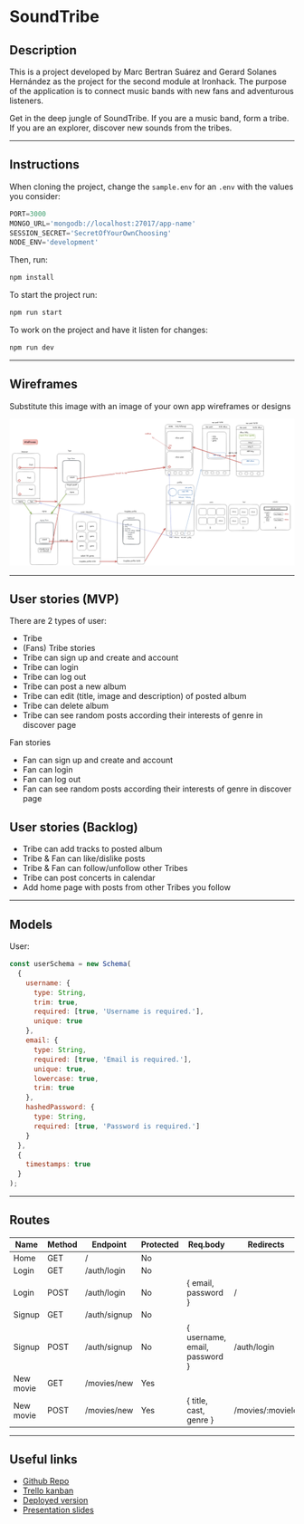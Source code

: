 # SoundTribe

## Description

This is a project developed by Marc Bertran Suárez and Gerard Solanes Hernández as the project for the second module at Ironhack. The purpose of the application is to connect music bands with new fans and adventurous listeners. 

Get in the deep jungle of SoundTribe. If you are a music band, form a tribe. If you are an explorer, discover new sounds from the tribes.

---

## Instructions

When cloning the project, change the <code>sample.env</code> for an <code>.env</code> with the values you consider:
```js
PORT=3000
MONGO_URL='mongodb://localhost:27017/app-name'
SESSION_SECRET='SecretOfYourOwnChoosing'
NODE_ENV='development'
```
Then, run:
```bash
npm install
```
To start the project run:
```bash
npm run start
```

To work on the project and have it listen for changes:
```bash
npm run dev
```

---

## Wireframes
Substitute this image with an image of your own app wireframes or designs

![](docs/wireframes_v1.png)

---

## User stories (MVP)
There are 2 types of user:
- Tribe
- (Fans)
Tribe stories
- Tribe can sign up and create and account
- Tribe can login
- Tribe can log out
- Tribe can post a new album
- Tribe can edit (title, image and description) of posted album
- Tribe can delete album
- Tribe can see random posts according their interests of genre in discover page

Fan stories
- Fan can sign up and create and account
- Fan can login
- Fan can log out
- Fan can see random posts according their interests of genre in discover page

## User stories (Backlog)

- Tribe can add tracks to posted album
- Tribe & Fan can like/dislike posts
- Tribe & Fan can follow/unfollow other Tribes
- Tribe can post concerts in calendar
- Add home page with posts from other Tribes you follow

---

## Models

User:

```js
const userSchema = new Schema(
  {
    username: {
      type: String,
      trim: true,
      required: [true, 'Username is required.'],
      unique: true
    },
    email: {
      type: String,
      required: [true, 'Email is required.'],
      unique: true,
      lowercase: true,
      trim: true
    },
    hashedPassword: {
      type: String,
      required: [true, 'Password is required.']
    }
  },
  {
    timestamps: true
  }
);
```

---

## Routes

| Name  | Method | Endpoint    | Protected | Req.body            | Redirects |
|-------|--------|-------------|------|---------------------|-----------|
| Home  | GET   | /           | No   |                     |           |
| Login | GET    | /auth/login | No |                      |           |
| Login | POST | /auth/login   | No | { email, password }  | /         |
| Signup | GET    | /auth/signup | No |                      |           |
| Signup | POST | /auth/signup   | No | { username, email, password }  | /auth/login  |
| New movie  | GET    | /movies/new | Yes |                      |           |
| New movie | POST | /movies/new   | Yes | { title, cast, genre }  | /movies/:movieId   |

---

## Useful links

- [Github Repo]()
- [Trello kanban]()
- [Deployed version]()
- [Presentation slides](https://www.slides.com)



